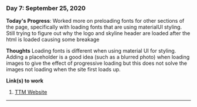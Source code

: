 



### Day 7: September 25, 2020

**Today's Progress**: Worked more on preloading fonts for other sections of the page, specifically with loading fonts that are using materialUI styling. Still trying to figure out why the logo and skyline header are loaded after the html is loaded causing some breakage

**Thoughts** Loading fonts is different when using material UI for styling. Adding a placeholder is a good idea (such as a blurred photo) when loading images to give the effect of progressive loading but this does not solve the images not loading when the site first loads up.

**Link(s) to work** 
1. [TTM Website](https://github.com/Toronto-Tech-Mentoring/TTM-Gatsby/tree/rishfilet/preloading_images_fonts)
***